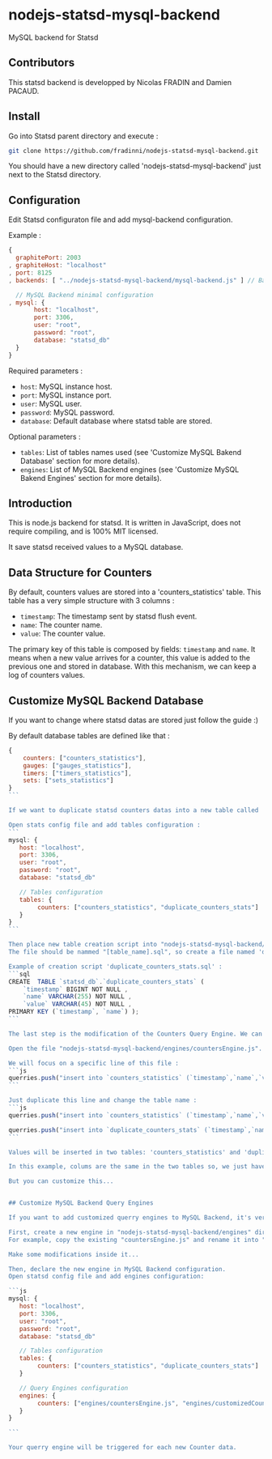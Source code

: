 nodejs-statsd-mysql-backend
===========================

MySQL backend for Statsd

## Contributors
This statsd backend is developped by Nicolas FRADIN and Damien PACAUD.

## Install
Go into Statsd parent directory and execute :
```bash
git clone https://github.com/fradinni/nodejs-statsd-mysql-backend.git
```
You should have a new directory called 'nodejs-statsd-mysql-backend' just next to the Statsd directory.

## Configuration
Edit Statsd configuraton file and add mysql-backend configuration.

Example :
```js
{
  graphitePort: 2003
, graphiteHost: "localhost"
, port: 8125
, backends: [ "../nodejs-statsd-mysql-backend/mysql-backend.js" ] // Backend MySQL

  // MySQL Backend minimal configuration
, mysql: { 
	   host: "localhost", 
	   port: 3306, 
	   user: "root", 
	   password: "root", 
	   database: "statsd_db"
  }
}
```

Required parameters :

* `host`: MySQL instance host.
* `port`: MySQL instance port. 
* `user`: MySQL user.
* `password`: MySQL password.
* `database`: Default database where statsd table are stored.

Optional parameters :

* `tables`: List of tables names used (see 'Customize MySQL Bakend Database' section for more details).
* `engines`: List of MySQL Backend engines (see 'Customize MySQL Bakend Engines' section for more details).


## Introduction
This is node.js backend for statsd. It is written in JavaScript, does not require compiling, and is 100% MIT licensed.

It save statsd received values to a MySQL database.

## Data Structure for Counters
By default, counters values are stored into a 'counters_statistics' table. This table has a very simple structure with 3 columns :
* `timestamp`: The timestamp sent by statsd flush event.
* `name`: The counter name.
* `value`: The counter value.

The primary key of this table is composed by fields: `timestamp` and `name`. It means when a new value arrives for a counter, this value is added to the previous one and stored in database. With this mechanism, we can keep a log of counters values.


## Customize MySQL Backend Database

If you want to change where statsd datas are stored just follow the guide :)

By default database tables are defined like that :
````js
{
	counters: ["counters_statistics"],
	gauges: ["gauges_statistics"],
	timers: ["timers_statistics"],
	sets: ["sets_statistics"]
}
```

If we want to duplicate statsd counters datas into a new table called 'duplicate_counters_stats', we have to add new table name to counters tables list.

Open stats config file and add tables configuration :
```
mysql: { 
   host: "localhost", 
   port: 3306, 
   user: "root", 
   password: "root", 
   database: "statsd_db"

   // Tables configuration
   tables: {
   		counters: ["counters_statistics", "duplicate_counters_stats"]
   }
}
```

Then place new table creation script into "nodejs-statsd-mysql-backend/tables" directory.
The file should be nammed "[table_name].sql", so create a file named 'duplicate_counters_stats.sql'.

Example of creation script 'duplicate_counters_stats.sql' :
```sql
CREATE  TABLE `statsd_db`.`duplicate_counters_stats` (
    `timestamp` BIGINT NOT NULL ,
    `name` VARCHAR(255) NOT NULL ,
    `value` VARCHAR(45) NOT NULL ,
PRIMARY KEY (`timestamp`, `name`) );
```

The last step is the modification of the Counters Query Engine. We can also create a new Query Engine but we will see how to do that in the next section.

Open the file "nodejs-statsd-mysql-backend/engines/countersEngine.js".

We will focus on a specific line of this file :
```js
querries.push("insert into `counters_statistics` (`timestamp`,`name`,`value`) values(" + time_stamp + ",'" + userCounterName +"'," + counterValue + ") on duplicate key update value = value + " + counterValue + ", timestamp = " + time_stamp);
```

Just duplicate this line and change the table name :
```js
querries.push("insert into `counters_statistics` (`timestamp`,`name`,`value`) values(" + time_stamp + ",'" + userCounterName +"'," + counterValue + ") on duplicate key update value = value + " + counterValue + ", timestamp = " + time_stamp);

querries.push("insert into `duplicate_counters_stats` (`timestamp`,`name`,`value`) values(" + time_stamp + ",'" + userCounterName +"'," + counterValue + ") on duplicate key update value = value + " + counterValue + ", timestamp = " + time_stamp);
```

Values will be inserted in two tables: 'counters_statistics' and 'duplicate_counters_stats'.

In this example, colums are the same in the two tables so, we just have to change the table name.

But you can customize this...


## Customize MySQL Backend Query Engines

If you want to add customized querry engines to MySQL Backend, it's very simple.

First, create a new engine in "nodejs-statsd-mysql-backend/engines" directory.
For example, copy the existing "countersEngine.js" and rename it into "customizedCountersEngine.js".

Make some modifications inside it...

Then, declare the new engine in MySQL Backend configuration.
Open statsd config file and add engines configuration:

```js
mysql: { 
   host: "localhost", 
   port: 3306, 
   user: "root", 
   password: "root", 
   database: "statsd_db"

   // Tables configuration
   tables: {
   		counters: ["counters_statistics", "duplicate_counters_stats"]
   }

   // Query Engines configuration
   engines: {
   		counters: ["engines/countersEngine.js", "engines/customizedCountersEngine.js"]
   }
}

```

Your querry engine will be triggered for each new Counter data.
